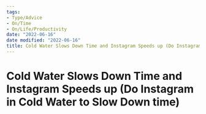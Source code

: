 ```yaml
---
tags:
- Type/Advice
- On/Time
- On/Life/Productivity
date: "2022-06-16"
date modified: "2022-06-16"
title: Cold Water Slows Down Time and Instagram Speeds up (Do Instagram in Cold Water to Slow Down time)
---
```


# Cold Water Slows Down Time and Instagram Speeds up (Do Instagram in Cold Water to Slow Down time)
